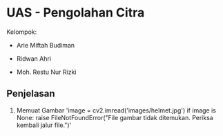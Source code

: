 # UAS - Pengolahan Citra

Kelompok: 
- Arie Miftah Budiman
* Ridwan Ahri
+ Moh. Restu Nur Rizki

## Penjelasan

1. Memuat Gambar
   'image = cv2.imread('images/helmet.jpg')
if image is None:
    raise FileNotFoundError("File gambar tidak ditemukan. Periksa kembali jalur file.")'
